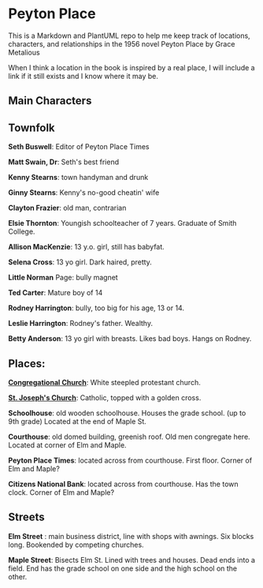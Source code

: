 # Peyton Place

This is a Markdown and PlantUML repo to help me keep track of locations, characters, and relationships
in the 1956 novel Peyton Place by Grace Metalious

When I think a location in the book is inspired by a real place, I will include a link if it still exists
and I know where it may be.


## Main Characters



## Townfolk

**Seth Buswell**: Editor of Peyton Place Times

**Matt Swain, Dr**: Seth's best friend

**Kenny Stearns**: town handyman and drunk

**Ginny Stearns**: Kenny's no-good cheatin' wife

**Clayton Frazier**: old man, contrarian

**Elsie Thornton**: Youngish schoolteacher of 7 years. Graduate of Smith College.

**Allison MacKenzie**: 13 y.o. girl, still has babyfat.

**Selena Cross**: 13 yo girl. Dark haired, pretty.

**Little Norman** Page: bully magnet

**Ted Carter**: Mature boy of 14

**Rodney Harrington**: bully, too big for his age, 13 or 14.

**Leslie Harrington**: Rodney's father. Wealthy.

**Betty Anderson**: 13 yo girl with breasts. Likes bad boys. Hangs on Rodney.




## Places:

[**Congregational Church**](https://maps.app.goo.gl/Vod1g2HWYf1yBtrb8): White steepled protestant church.

[**St. Joseph's Church**](https://maps.app.goo.gl/xPiAnfgjac5kMdfK8): Catholic, topped with a golden cross.


**Schoolhouse**: old wooden schoolhouse. Houses the grade school. (up to 9th grade) Located at the end of Maple St.

**Courthouse**: old domed building, greenish roof. Old men congregate here. Located at corner of Elm and Maple.

**Peyton Place Times**: located across from courthouse.  First floor. Corner of Elm and Maple?

**Citizens National Bank**: located across from courthouse. Has the town clock. Corner of Elm and Maple?



## Streets
**Elm Street** : main business district, line with shops with awnings. Six blocks long. Bookended by competing churches.

**Maple Street**: Bisects Elm St. Lined with trees and houses. Dead ends into a field. End has the grade school
on one side and the high school on the other.


